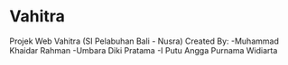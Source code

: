 # Vahitra
Projek Web Vahitra (SI Pelabuhan Bali - Nusra)
Created By:
-Muhammad Khaidar Rahman
-Umbara Diki Pratama
-I Putu Angga Purnama Widiarta
